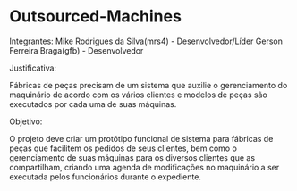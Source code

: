 # Outsourced-Machines

Integrantes:
Mike Rodrigues da Silva(mrs4) - Desenvolvedor/Líder
Gerson Ferreira Braga(gfb) -    Desenvolvedor

Justificativa:

Fábricas de peças precisam de um sistema que auxilie o gerenciamento do maquinário de acordo com os vários clientes e modelos de peças são executados por cada uma de suas máquinas.

Objetivo:

O projeto deve criar um protótipo funcional de sistema para fábricas de peças que facilitem os pedidos de seus clientes, bem como o gerenciamento de suas máquinas para os diversos clientes que as compartilham, criando uma agenda de modificações no maquinário a ser executada pelos funcionários durante o expediente.
